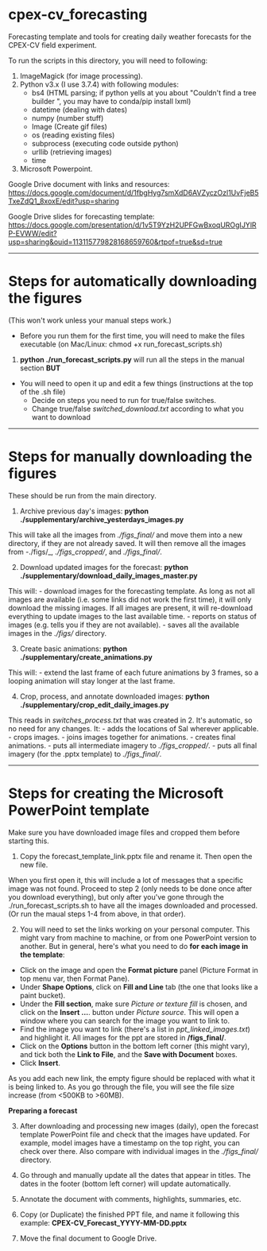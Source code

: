 # cpex-cv_forecasting

Forecasting template and tools for creating daily weather forecasts for the CPEX-CV field experiment.

To run the scripts in this directory, you will need to following:

1. ImageMagick (for image processing).
2. Python v3.x (I use 3.7.4) with following modules:
    - bs4 (HTML parsing; if python yells at you about "Couldn't find a tree builder ", you may have to conda/pip install lxml)
    - datetime (dealing with dates)
    - numpy (number stuff)
    - Image (Create gif files)
    - os (reading existing files)
    - subprocess (executing code outside python)
    - urllib (retrieving images)
    - time
3. Microsoft Powerpoint.


Google Drive document with links and resources: https://docs.google.com/document/d/1fbgHyg7smXdD6AVZyczOzl1UvFjeB5TxeZdQ1_8xoxE/edit?usp=sharing

Google Drive slides for forecasting template: https://docs.google.com/presentation/d/1v5T9YzH2UPFGwBxoqUROgIJYlRP-EVWW/edit?usp=sharing&ouid=113115779828168659760&rtpof=true&sd=true


-------------------------------------------
# Steps for automatically downloading the figures

(This won't work unless your manual steps work.)
 - Before you run them for the first time, you will need to make the files executable (on Mac/Linux: chmod +x run_forecast_scripts.sh)

1. **python ./run_forecast_scripts.py** will run all the steps in the manual section **BUT**

 - You will need to open it up and edit a few things (instructions at the top of the .sh file)
    - Decide on steps you need to run for true/false switches.
    - Change true/false _switched_download.txt_ according to what you want to download

-------------------------------------------
# Steps for manually downloading the figures

These should be run from the main directory.

1. Archive previous day's images: **python ./supplementary/archive_yesterdays_images.py**

This will take all the images from _./figs_final/_ and move them into a new directory, if they are not already saved.
It will then remove all the images from -./figs/_, _./figs_cropped/_, and _./figs_final/_.

2. Download updated images for the forecast: **python ./supplementary/download_daily_images_master.py**

This will:
    - download images for the forecasting template. As long as not all images are available (i.e. some links did not work the first time), it will only download the missing images. If all images are present, it will re-download everything to update images to the last available time.
    - reports on status of images (e.g. tells you if they are not available).
    - saves all the available images in the _./figs/_ directory.

3. Create basic animations: **python ./supplementary/create_animations.py**

This will:
    - extend the last frame of each future animations by 3 frames, so a looping animation will stay longer at the last frame.

4. Crop, process, and annotate downloaded images: **python ./supplementary/crop_edit_daily_images.py**

This reads in _switches_process.txt_ that was created in 2. It's automatic, so no need for any changes. It:
    - adds the locations of Sal wherever applicable.
    - crops images.
    - joins images together for animations.
    - creates final animations.
    - puts all intermediate imagery to _./figs_cropped/_.
    - puts all final imagery (for the .pptx template) to _./figs_final/_.


-------------------------------------------
# Steps for creating the Microsoft PowerPoint template
Make sure you have downloaded image files and cropped them before starting this.

1. Copy the forecast_template_link.pptx file and rename it. Then open the new file.

When you first open it, this will include a lot of messages that a specific image was not found. Proceed to step 2 (only needs to be done once after you download everything), but only after you've gone through the ./run_forecast_scripts.sh to have all the images downloaded and processed. (Or run the maual steps 1-4 from above, in that order).

2. You will need to set the links working on your personal computer. This might vary from machine to machine, or from one PowerPoint version to another. But in general, here's what you need to do **for each image in the template**:
- Click on the image and open the **Format picture** panel (Picture Format in top menu var, then Format Pane).
- Under **Shape Options**, click on **Fill and Line** tab (the one that looks like a paint bucket).
- Under the **Fill section**, make sure *Picture or texture fill* is chosen, and click on the **Insert ...**. button under *Picture source*. This will open a window where you can search for the image you want to link to.
- Find the image you want to link (there's a list in _ppt_linked_images.txt_) and highlight it. All images for the ppt are stored in **/figs_final/**.
- Click on the **Options** button in the bottom left corner (this might vary), and tick both the **Link to File**, and the **Save with Document** boxes.
- Click **Insert**.

As you add each new link, the empty figure should be replaced with what it is being linked to. As you go through the file, you will see the file size increase (from <500KB to >60MB).

**Preparing a forecast**

3. After downloading and processing new images (daily), open the forecast template PowerPoint file and check that the images have updated. For example, model images have a timestamp on the top right, you can check over there. Also compare with individual images in the _./figs_final/_ directory.

4. Go through and manually update all the dates that appear in titles. The dates in the footer (bottom left corner) will update automatically.

5. Annotate the document with comments, highlights, summaries, etc.

6. Copy (or Duplicate) the finished PPT file, and name it following this example: **CPEX-CV_Forecast_YYYY-MM-DD.pptx**

7. Move the final document to Google Drive.
